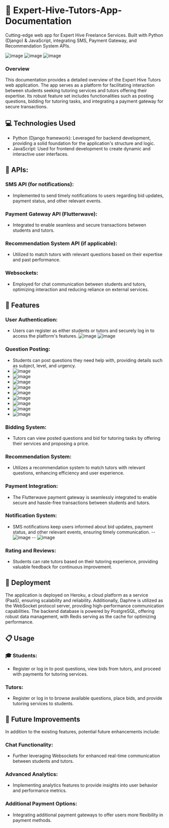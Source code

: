 # 🚀 Expert-Hive-Tutors-App-Documentation
Cutting-edge web app for Expert Hive Freelance Services. Built with Python (Django) &amp; JavaScript, integrating SMS, Payment Gateway, and Recommendation System APIs.

![image](https://github.com/Tobi-joshua/Expert-Hive-Tutors-App-Documentation/assets/62856830/a5fc97d6-5f7f-47b9-9956-e716a46bc9f5)
![image](https://github.com/Tobi-joshua/Expert-Hive-Tutors-App-Documentation/assets/62856830/89926f0b-6c50-49e0-b0ad-f754a382953b)
![image](https://github.com/Tobi-joshua/Expert-Hive-Tutors-App-Documentation/assets/62856830/51707a74-5c34-4b4c-987f-50ba65c9bbef)

### Overview 
This documentation provides a detailed overview of the Expert Hive Tutors web application. The app serves as a platform for facilitating interaction between students seeking tutoring services and tutors offering their expertise. Its robust feature set includes functionalities such as posting questions, bidding for tutoring tasks, and integrating a payment gateway for secure transactions.

## 💻 Technologies Used
 - Python (Django framework): Leveraged for backend development, providing a solid foundation for the application's structure and logic.
 - JavaScript: Used for frontend development to create dynamic and interactive user interfaces.

## 🔌 APIs:
### SMS API (for notifications):
 - Implemented to send timely notifications to users regarding bid updates, payment status, and other relevant events.
### Payment Gateway API (Flutterwave): 
 - Integrated to enable seamless and secure transactions between students and tutors.
### Recommendation System API (if applicable): 
 - Utilized to match tutors with relevant questions based on their expertise and past performance.
### Websockets: 
 - Employed for chat communication between students and tutors, optimizing interaction and reducing reliance on external services.

## 🌟 Features
### User Authentication: 
 - Users can register as either students or tutors and securely log in to access the platform's features.
   ![image](https://github.com/Tobi-joshua/Expert-Hive-Tutors-App-Documentation/assets/62856830/8ed7caee-add0-4140-8a63-489bd81481cb)
   ![image](https://github.com/Tobi-joshua/Expert-Hive-Tutors-App-Documentation/assets/62856830/1eea5a24-25e4-4d94-8a70-b318fe313b10)

### Question Posting: 
 - Students can post questions they need help with, providing details such as subject, level, and urgency.
 - ![image](https://github.com/Tobi-joshua/Expert-Hive-Tutors-App-Documentation/assets/62856830/326ff926-aa21-499d-b1f4-fdf0ef5f7dee)
 - ![image](https://github.com/Tobi-joshua/Expert-Hive-Tutors-App-Documentation/assets/62856830/bb51e44d-7ff8-4c9a-a4ca-4162348be998)
 - ![image](https://github.com/Tobi-joshua/Expert-Hive-Tutors-App-Documentation/assets/62856830/8e74f6a2-6dc2-42e5-9b7f-56103685f80e)
 - ![image](https://github.com/Tobi-joshua/Expert-Hive-Tutors-App-Documentation/assets/62856830/b704a4dc-0c8a-4105-be28-9c7b1d59839f)
 - ![image](https://github.com/Tobi-joshua/Expert-Hive-Tutors-App-Documentation/assets/62856830/472a2f86-2511-4029-b5b6-e4d2d1ca08e5)
 - ![image](https://github.com/Tobi-joshua/Expert-Hive-Tutors-App-Documentation/assets/62856830/847b7c52-f3e5-4403-811b-1d07424fec8d)
 - ![image](https://github.com/Tobi-joshua/Expert-Hive-Tutors-App-Documentation/assets/62856830/f8a1d7c1-d48d-4c4e-9414-2fac6f87f10a)
 - ![image](https://github.com/Tobi-joshua/Expert-Hive-Tutors-App-Documentation/assets/62856830/5bfc95f3-49dc-405c-8202-5d895032e47b)
 - ![image](https://github.com/Tobi-joshua/Expert-Hive-Tutors-App-Documentation/assets/62856830/b9540da5-3448-44b2-8b8d-34bc6d6ec113)
   

### Bidding System: 
 - Tutors can view posted questions and bid for tutoring tasks by offering their services and proposing a price.
### Recommendation System: 
 - Utilizes a recommendation system to match tutors with relevant questions, enhancing efficiency and user experience.
### Payment Integration: 
 - The Flutterwave payment gateway is seamlessly integrated to enable secure and hassle-free transactions between students and tutors.
### Notification System: 
 - SMS notifications keep users informed about bid updates, payment status, and other relevant events, ensuring timely communication.
   -- ![image](https://github.com/Tobi-joshua/Expert-Hive-Tutors-App-Documentation/assets/62856830/46106e9d-fe41-4c90-8974-5328bfd12591)
   -- ![image](https://github.com/Tobi-joshua/Expert-Hive-Tutors-App-Documentation/assets/62856830/43f597ca-7f89-4850-8c08-962ea09a2fb9)


### Rating and Reviews: 
 - Students can rate tutors based on their tutoring experience, providing valuable feedback for continuous improvement.

## 🚀 Deployment
The application is deployed on Heroku, a cloud platform as a service (PaaS), ensuring scalability and reliability. Additionally, Daphne is utilized as the WebSocket protocol server, providing high-performance communication capabilities. The backend database is powered by PostgreSQL, offering robust data management, with Redis serving as the cache for optimizing performance.

## 📋 Usage
### 🎓 Students:
  - Register or log in to post questions, view bids from tutors, and proceed with payments for tutoring services.

###  Tutors:
  - Register or log in to browse available questions, place bids, and provide tutoring services to students.

## 🔮 Future Improvements
In addition to the existing features, potential future enhancements include:

### Chat Functionality: 
  - Further leveraging Websockets for enhanced real-time communication between students and tutors.
### Advanced Analytics: 
  - Implementing analytics features to provide insights into user behavior and performance metrics.
### Additional Payment Options: 
  - Integrating additional payment gateways to offer users more flexibility in payment methods.
